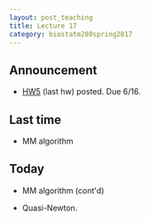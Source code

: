 ```yaml
---
layout: post_teaching
title: Lecture 17
category: biostatm280spring2017
---
```


## Announcement

* [HW5](http://hua-zhou.github.io/teaching/biostatm280-2017spring/hw/hw05.html) (last hw) posted. Due 6/16.

## Last time

* MM algorithm

## Today

* MM algorithm (cont'd)

* Quasi-Newton.